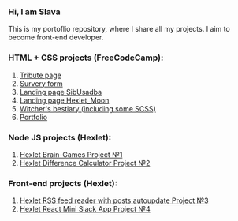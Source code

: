 ### Hi, I am Slava
This is my portoflio repository, where I share all my projects. I aim to become front-end developer.

### HTML + CSS projects (FreeCodeCamp):
1. <a href="https://kuznevia.github.io/portfolio/source/tribute_page/index.html" target="_blank">Tribute page</a>
2. <a href="https://kuznevia.github.io/portfolio/source/survey/index.html" target="_blank">Survery form</a>
3. <a href="https://kuznevia.github.io/portfolio/source/sibusadba_landing/sibusadba_english_version/index.html" target="_blank">Landing page SibUsadba</a>
4. <a href="https://kuznevia.github.io/portfolio/source/hexlet_moon/index.html" target="_blank">Landing page Hexlet_Moon</a>
5. <a href="https://kuznevia.github.io/portfolio/source/witchers_bestiary/index.html" target="_blank">Witcher's bestiary (including some SCSS)</a>
6. <a href="https://kuznevia.github.io/portfolio/" target="_blank"> Portfolio</a>

### Node JS projects (Hexlet):

1. <a href="https://github.com/kuznevia/frontend-project-lvl1" target="_blank">Hexlet Brain-Games Project №1</a>
2. <a href="https://github.com/kuznevia/frontend-project-lvl2" target="_blank">Hexlet Difference Calculator Project №2</a>

### Front-end projects (Hexlet):

1. <a href="https://github.com/kuznevia/frontend-project-lvl3" target="_blank">Hexlet RSS feed reader with posts autoupdate Project №3</a>
2. <a href="https://github.com/kuznevia/frontend-project-lvl4" target="_blank">Hexlet React Mini Slack App Project №4</a>
